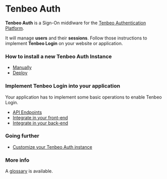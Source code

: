 
# Tenbeo Auth

**Tenbeo Auth** is a Sign-On middlware for the [Tenbeo Authentication Platform](https://tenbeo.ai).

It will manage **users** and their **sessions**. Follow those instructions to implement **Tenbeo Login** on your website or application.

### How to install a new Tenbeo Auth Instance

[//]: # (- [With docker]&#40;./doc/01a.setup-with-docker.md&#41;)
- [Manually](./doc/01b.setup-manually.md)
- [Deploy](./doc/01c.setup-deploy.md)

[//]: # (### Tenbeo Auth admin panel)
[//]: # ()
[//]: # (- [Tenbeo Admin]&#40;./doc/02a.tenbeo-admin.md&#41;)
[//]: # (- [Tenbeo Applications]&#40;./doc/02b.tenbeo-applications.md&#41;)
[//]: # (- [Tenbeo Users]&#40;./doc/02c.tenbeo-users.md&#41;)

### Implement Tenbeo Login into your application

Your application has to implement some basic operations to enable Tenbeo Login.

- [API Endpoints](./doc/03a.api-endpoints.md)
- [Integrate in your front-end](./doc/03c.api-front.md)
- [Integrate in your back-end](./doc/03b.api-back.md)


### Going further

- [Customize your Tenbeo Auth instance](./doc/04.customize.md)


### More info

A [glossary](./doc/00.glossary.md) is available.